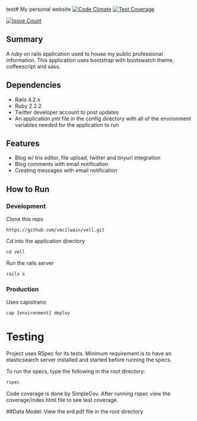 test# My personal website
[![Code Climate](https://codeclimate.com/github/vmcilwain/vell/badges/gpa.svg)](https://codeclimate.com/github/vmcilwain/vell)
[![Test Coverage](https://codeclimate.com/github/vmcilwain/vell/badges/coverage.svg)](https://codeclimate.com/github/vmcilwain/vell/coverage)

[![Issue Count](https://codeclimate.com/github/vmcilwain/vell/badges/issue_count.svg)](https://codeclimate.com/github/vmcilwain/vell)

## Summary
A ruby on rails application used to house my public professional information. This application uses bootstrap with bootswatch theme, coffeescript and sass.

## Dependencies
* Rails 4.2.x
* Ruby 2.2.2
* Twitter developer account to post updates
* An application.yml file in the config directory with all of the environment variables needed for the application to run

## Features
* Blog w/ trix editor, file upload, twitter and tinyurl integration
* Blog comments with email notification
* Creating messages with email notification

## How to Run
### Development
Clone this repo
```
https://github.com/vmcilwain/vell.git
```

Cd into the application directory
```
cd vell
```

Run the rails server
```ruby
rails s
```

### Production
Uses capistrano
```ruby
cap [environment] deploy
```

# Testing
Project uses RSpec for its tests. Minimum requirement is to have an elasticsearch server installed and started before running the specs.

To run the specs, type the following in the root directory:

```ruby
rspec
```
Code coverage is done by SimpleCov. After running rspec view the coverage/index.html file to see test coverage.

##Data Model:
View the erd.pdf file in the root directory
